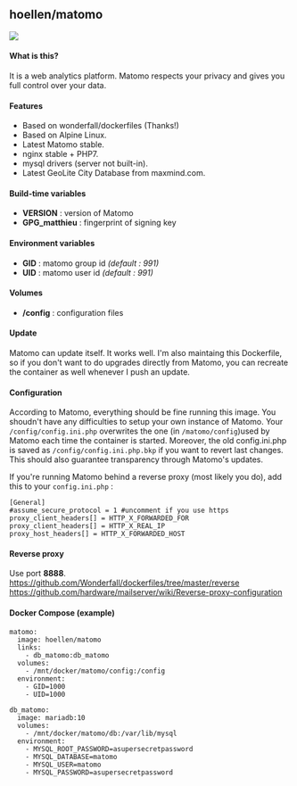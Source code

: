 ## hoellen/matomo

![](https://i.goopics.net/m3.png)

#### What is this?
It is a web analytics platform. Matomo respects your privacy and gives you full control over your data.

#### Features
- Based on wonderfall/dockerfiles (Thanks!)
- Based on Alpine Linux.
- Latest Matomo stable.
- nginx stable + PHP7.
- mysql drivers (server not built-in).
- Latest GeoLite City Database from maxmind.com.

#### Build-time variables
- **VERSION** : version of Matomo
- **GPG_matthieu** : fingerprint of signing key

#### Environment variables
- **GID** : matomo group id *(default : 991)*
- **UID** : matomo user id *(default : 991)*

#### Volumes
- **/config** : configuration files

#### Update
Matomo can update itself. It works well. I'm also maintaing this Dockerfile, so if you don't want to do upgrades directly from Matomo, you can recreate the container as well whenever I push an update.

#### Configuration
According to Matomo, everything should be fine running this image. You shoudn't have any difficulties to setup your own instance of Matomo. Your `/config/config.ini.php` overwrites the one (in `/matomo/config`)used by Matomo each time the container is started. Moreover, the old config.ini.php is saved as `/config/config.ini.php.bkp` if you want to revert last changes. This should also guarantee transparency through Matomo's updates.

If you're running Matomo behind a reverse proxy (most likely you do), add this to your `config.ini.php` :

```
[General]
#assume_secure_protocol = 1 #uncomment if you use https
proxy_client_headers[] = HTTP_X_FORWARDED_FOR
proxy_client_headers[] = HTTP_X_REAL_IP
proxy_host_headers[] = HTTP_X_FORWARDED_HOST
```

#### Reverse proxy
Use port **8888**.
https://github.com/Wonderfall/dockerfiles/tree/master/reverse
https://github.com/hardware/mailserver/wiki/Reverse-proxy-configuration

#### Docker Compose (example)
```
matomo:
  image: hoellen/matomo
  links:
    - db_matomo:db_matomo
  volumes:
    - /mnt/docker/matomo/config:/config
  environment:
    - GID=1000
    - UID=1000

db_matomo:
  image: mariadb:10
  volumes:
    - /mnt/docker/matomo/db:/var/lib/mysql
  environment:
    - MYSQL_ROOT_PASSWORD=asupersecretpassword
    - MYSQL_DATABASE=matomo
    - MYSQL_USER=matomo
    - MYSQL_PASSWORD=asupersecretpassword
```
